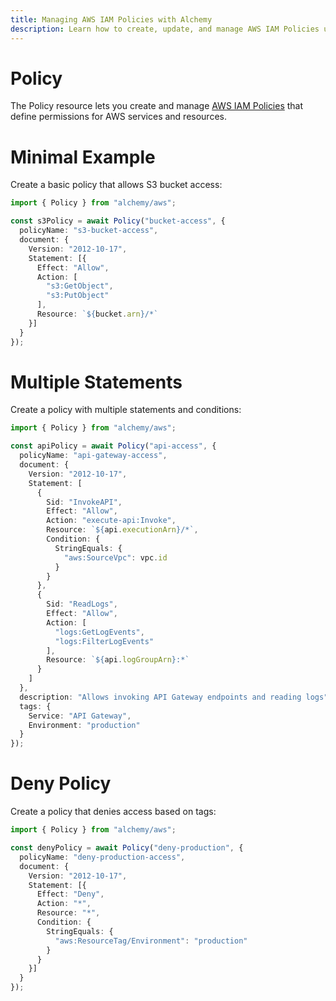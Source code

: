 ```yaml
---
title: Managing AWS IAM Policies with Alchemy
description: Learn how to create, update, and manage AWS IAM Policies using Alchemy to define permissions for your AWS resources.
---
```


# Policy

The Policy resource lets you create and manage [AWS IAM Policies](https://docs.aws.amazon.com/IAM/latest/UserGuide/access_policies.html) that define permissions for AWS services and resources.

# Minimal Example

Create a basic policy that allows S3 bucket access:

```ts
import { Policy } from "alchemy/aws";

const s3Policy = await Policy("bucket-access", {
  policyName: "s3-bucket-access", 
  document: {
    Version: "2012-10-17",
    Statement: [{
      Effect: "Allow",
      Action: [
        "s3:GetObject",
        "s3:PutObject"
      ],
      Resource: `${bucket.arn}/*`
    }]
  }
});
```

# Multiple Statements

Create a policy with multiple statements and conditions:

```ts
import { Policy } from "alchemy/aws";

const apiPolicy = await Policy("api-access", {
  policyName: "api-gateway-access",
  document: {
    Version: "2012-10-17", 
    Statement: [
      {
        Sid: "InvokeAPI",
        Effect: "Allow",
        Action: "execute-api:Invoke",
        Resource: `${api.executionArn}/*`,
        Condition: {
          StringEquals: {
            "aws:SourceVpc": vpc.id
          }
        }
      },
      {
        Sid: "ReadLogs",
        Effect: "Allow", 
        Action: [
          "logs:GetLogEvents",
          "logs:FilterLogEvents"
        ],
        Resource: `${api.logGroupArn}:*`
      }
    ]
  },
  description: "Allows invoking API Gateway endpoints and reading logs",
  tags: {
    Service: "API Gateway",
    Environment: "production" 
  }
});
```

# Deny Policy

Create a policy that denies access based on tags:

```ts
import { Policy } from "alchemy/aws";

const denyPolicy = await Policy("deny-production", {
  policyName: "deny-production-access",
  document: {
    Version: "2012-10-17",
    Statement: [{
      Effect: "Deny",
      Action: "*", 
      Resource: "*",
      Condition: {
        StringEquals: {
          "aws:ResourceTag/Environment": "production"
        }
      }
    }]
  }
});
```